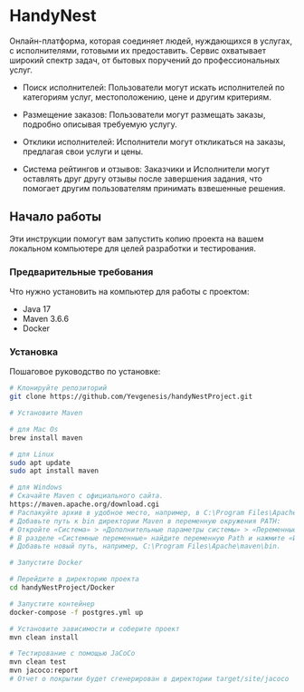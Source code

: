 # HandyNest

Онлайн-платформа, которая соединяет людей, нуждающихся в услугах, с исполнителями, готовыми их предоставить. Сервис охватывает широкий спектр задач, от бытовых поручений до профессиональных услуг.

- Поиск исполнителей: Пользователи могут искать исполнителей по категориям услуг, местоположению, цене и другим критериям.


- Размещение заказов: Пользователи могут размещать заказы, подробно описывая требуемую услугу.


- Отклики исполнителей: Исполнители могут откликаться на заказы, предлагая свои услуги и цены.


- Система рейтингов и отзывов: Заказчики и Исполнители могут оставлять друг другу отзывы после завершения задания, что помогает другим пользователям принимать взвешенные решения.

## Начало работы

Эти инструкции помогут вам запустить копию проекта на вашем локальном компьютере для целей разработки и тестирования.

### Предварительные требования

Что нужно установить на компьютер для работы с проектом:

- Java 17
- Maven 3.6.6
- Docker


### Установка

Пошаговое руководство по установке:

```sh
# Клонируйте репозиторий
git clone https://github.com/Yevgenesis/handyNestProject.git

# Установите Maven

# для Mac Os
brew install maven

# для Linux
sudo apt update
sudo apt install maven

# для Windows
# Скачайте Maven с официального сайта.
https://maven.apache.org/download.cgi
# Распакуйте архив в удобное место, например, в C:\Program Files\Apache\maven.
# Добавьте путь к bin директории Maven в переменную окружения PATH:
# Откройте «Система» > «Дополнительные параметры системы» > «Переменные среды».
# В разделе «Системные переменные» найдите переменную Path и нажмите «Изменить».
# Добавьте новый путь, например, C:\Program Files\Apache\maven\bin.

# Запустите Docker

# Перейдите в директорию проекта
cd handyNestProject/Docker

# Запустите контейнер
docker-compose -f postgres.yml up

# Установите зависимости и соберите проект
mvn clean install

# Тестирование с помощью JaCoCo
mvn clean test
mvn jacoco:report
# Отчет о покрытии будет сгенерирован в директории target/site/jacoco


